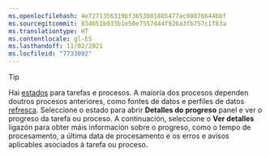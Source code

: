 ```yaml
---
ms.openlocfilehash: 4e7271356319bf3653801085477ac98876644bbf
ms.sourcegitcommit: 834651b933b1e50e7557d44f926a3fb757c1f83a
ms.translationtype: HT
ms.contentlocale: gl-ES
ms.lasthandoff: 11/02/2021
ms.locfileid: "7733002"
---
```

> [!TIP] 
> Hai [estados](../audience-insights/system.md#status-definitions) para tarefas e procesos. A maioría dos procesos dependen doutros procesos anteriores, como fontes de datos e perfiles de datos [refresca](../audience-insights/system.md#refresh-processes). Seleccione o estado para abrir **Detalles do progreso** panel e ver o progreso da tarefa ou proceso. A continuación, seleccione o **Ver detalles** ligazón para obter máis información sobre o progreso, como o tempo de procesamento, a última data de procesamento e os erros e avisos aplicables asociados á tarefa ou proceso.
